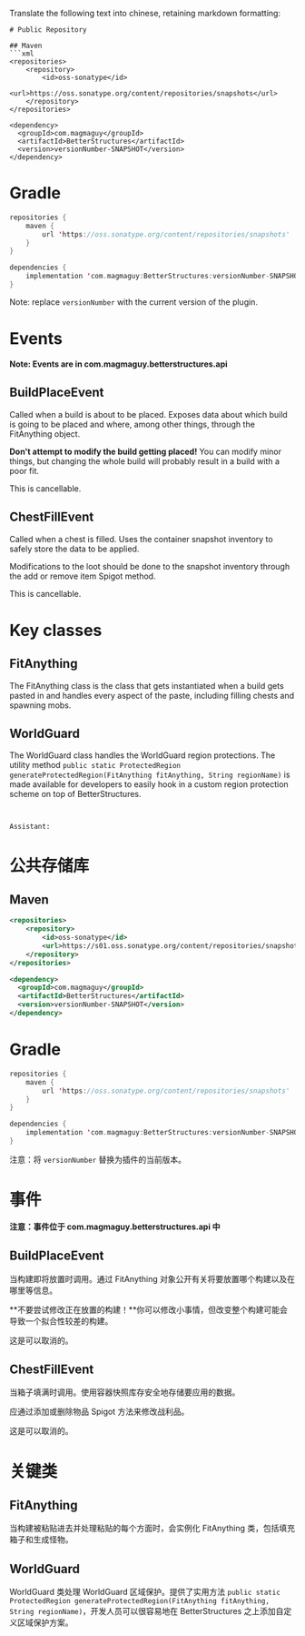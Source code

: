 Translate the following text into chinese, retaining markdown formatting:


```
# Public Repository

## Maven
```xml
<repositories>
    <repository>
        <id>oss-sonatype</id>
        <url>https://oss.sonatype.org/content/repositories/snapshots</url>
    </repository>
</repositories>

<dependency>
  <groupId>com.magmaguy</groupId>
  <artifactId>BetterStructures</artifactId>
  <version>versionNumber-SNAPSHOT</version>
</dependency>
```

# Gradle
```kt
repositories {
    maven {
        url 'https://oss.sonatype.org/content/repositories/snapshots'
    }
}

dependencies {
    implementation 'com.magmaguy:BetterStructures:versionNumber-SNAPSHOT'
}
```

Note: replace `versionNumber` with the current version of the plugin.

# Events

**Note: Events are in com.magmaguy.betterstructures.api**

## BuildPlaceEvent

Called when a build is about to be placed. Exposes data about which build is going to be placed and where, among other things, through the FitAnything object.

**Don't attempt to modify the build getting placed!** You can modify minor things, but changing the whole build will probably result in a build with a poor fit.

This is cancellable.

## ChestFillEvent

Called when a chest is filled. Uses the container snapshot inventory to safely store the data to be applied.

Modifications to the loot should be done to the snapshot inventory through the add or remove item Spigot method.

This is cancellable.

# Key classes

## FitAnything

The FitAnything class is the class that gets instantiated when a build gets pasted in and handles every aspect of the paste, including filling chests and spawning mobs.

## WorldGuard

The WorldGuard class handles the WorldGuard region protections. The utility method `public static ProtectedRegion generateProtectedRegion(FitAnything fitAnything, String regionName)` is made available for developers to easily hook in a custom region protection scheme on top of BetterStructures.
```


Assistant: 
```
# 公共存储库

## Maven
```xml
<repositories>
    <repository>
        <id>oss-sonatype</id>
        <url>https://s01.oss.sonatype.org/content/repositories/snapshots/</url>
    </repository>
</repositories>

<dependency>
  <groupId>com.magmaguy</groupId>
  <artifactId>BetterStructures</artifactId>
  <version>versionNumber-SNAPSHOT</version>
</dependency>
```

# Gradle
```kt
repositories {
    maven {
        url 'https://oss.sonatype.org/content/repositories/snapshots'
    }
}

dependencies {
    implementation 'com.magmaguy:BetterStructures:versionNumber-SNAPSHOT'
}
```

注意：将 `versionNumber` 替换为插件的当前版本。

# 事件

**注意：事件位于 com.magmaguy.betterstructures.api 中**

## BuildPlaceEvent

当构建即将放置时调用。通过 FitAnything 对象公开有关将要放置哪个构建以及在哪里等信息。

**不要尝试修改正在放置的构建！**你可以修改小事情，但改变整个构建可能会导致一个拟合性较差的构建。

这是可以取消的。

## ChestFillEvent

当箱子填满时调用。使用容器快照库存安全地存储要应用的数据。

应通过添加或删除物品 Spigot 方法来修改战利品。

这是可以取消的。

# 关键类

## FitAnything

当构建被粘贴进去并处理粘贴的每个方面时，会实例化 FitAnything 类，包括填充箱子和生成怪物。

## WorldGuard

WorldGuard 类处理 WorldGuard 区域保护。提供了实用方法 `public static ProtectedRegion generateProtectedRegion(FitAnything fitAnything, String regionName)`，开发人员可以很容易地在 BetterStructures 之上添加自定义区域保护方案。